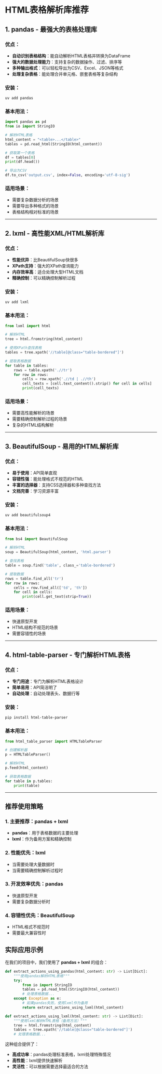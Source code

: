 # HTML表格解析库推荐

## 1. pandas - 最强大的表格处理库

### 优点：
- **自动识别表格结构**：能自动解析HTML表格并转换为DataFrame
- **强大的数据处理能力**：支持复杂的数据操作、过滤、排序等
- **多种输出格式**：可以轻松导出为CSV、Excel、JSON等格式
- **处理复杂表格**：能处理合并单元格、嵌套表格等复杂结构

### 安装：
```bash
uv add pandas
```

### 基本用法：
```python
import pandas as pd
from io import StringIO

# 解析HTML表格
html_content = "<table>...</table>"
tables = pd.read_html(StringIO(html_content))

# 获取第一个表格
df = tables[0]
print(df.head())

# 导出为CSV
df.to_csv('output.csv', index=False, encoding='utf-8-sig')
```

### 适用场景：
- 需要复杂数据分析的场景
- 需要导出多种格式的场景
- 表格结构相对标准的场景

---

## 2. lxml - 高性能XML/HTML解析库

### 优点：
- **性能优异**：比BeautifulSoup快很多
- **XPath支持**：强大的XPath查询能力
- **内存效率高**：适合处理大型HTML文档
- **精确控制**：可以精确控制解析过程

### 安装：
```bash
uv add lxml
```

### 基本用法：
```python
from lxml import html

# 解析HTML
tree = html.fromstring(html_content)

# 使用XPath查找表格
tables = tree.xpath('//table[@class="table-bordered"]')

# 提取表格数据
for table in tables:
    rows = table.xpath('.//tr')
    for row in rows:
        cells = row.xpath('.//td | .//th')
        cell_texts = [cell.text_content().strip() for cell in cells]
        print(cell_texts)
```

### 适用场景：
- 需要高性能解析的场景
- 需要精确控制解析过程的场景
- 复杂的HTML结构解析

---

## 3. BeautifulSoup - 易用的HTML解析库

### 优点：
- **易于使用**：API简单直观
- **容错性强**：能处理格式不规范的HTML
- **丰富的选择器**：支持CSS选择器和多种查找方法
- **文档完善**：学习资源丰富

### 安装：
```bash
uv add beautifulsoup4
```

### 基本用法：
```python
from bs4 import BeautifulSoup

# 解析HTML
soup = BeautifulSoup(html_content, 'html.parser')

# 查找表格
table = soup.find('table', class_='table-bordered')

# 提取数据
rows = table.find_all('tr')
for row in rows:
    cells = row.find_all(['td', 'th'])
    for cell in cells:
        print(cell.get_text(strip=True))
```

### 适用场景：
- 快速原型开发
- HTML结构不规范的场景
- 需要容错性的场景

---

## 4. html-table-parser - 专门解析HTML表格

### 优点：
- **专门用途**：专门为解析HTML表格设计
- **简单易用**：API简洁明了
- **自动处理**：自动处理表头、数据行等

### 安装：
```bash
pip install html-table-parser
```

### 基本用法：
```python
from html_table_parser import HTMLTableParser

# 创建解析器
p = HTMLTableParser()

# 解析HTML
p.feed(html_content)

# 获取表格数据
for table in p.tables:
    print(table)
```

---

## 推荐使用策略

### 1. 主要推荐：pandas + lxml
- **pandas**：用于表格数据的主要处理
- **lxml**：作为备用方案和精确控制

### 2. 性能优先：lxml
- 当需要处理大量数据时
- 当需要精确控制解析过程时

### 3. 开发效率优先：pandas
- 快速原型开发
- 需要复杂数据分析时

### 4. 容错性优先：BeautifulSoup
- HTML格式不规范时
- 需要最大兼容性时

## 实际应用示例

在我们的项目中，我们使用了 **pandas + lxml** 的组合：

```python
def extract_actions_using_pandas(html_content: str) -> List[Dict]:
    """使用pandas解析HTML表格"""
    try:
        from io import StringIO
        tables = pd.read_html(StringIO(html_content))
        # 处理表格数据...
    except Exception as e:
        # 如果pandas失败，使用lxml作为备用
        return extract_actions_using_lxml(html_content)

def extract_actions_using_lxml(html_content: str) -> List[Dict]:
    """使用lxml解析HTML表格（备用方法）"""
    tree = html.fromstring(html_content)
    tables = tree.xpath('//table[@class="table-bordered"]')
    # 处理表格数据...
```

这种组合提供了：
- **高成功率**：pandas处理标准表格，lxml处理特殊情况
- **高性能**：lxml提供快速解析
- **灵活性**：可以根据需要选择最适合的方法
